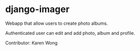 # django-imager

Webapp that allow users to create photo albums.

Authenticated user can edit and add photo, album and profile.

Contributor: Karen Wong
